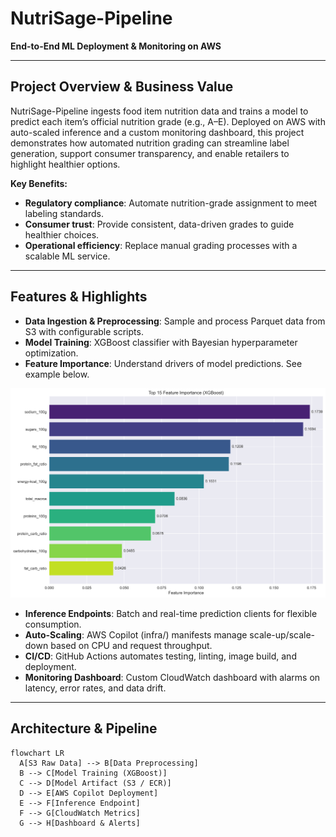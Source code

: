 # NutriSage-Pipeline

**End-to-End ML Deployment & Monitoring on AWS**

---

## Project Overview & Business Value
NutriSage-Pipeline ingests food item nutrition data and trains a model to predict each item’s official nutrition grade (e.g., A–E). Deployed on AWS with auto-scaled inference and a custom monitoring dashboard, this project demonstrates how automated nutrition grading can streamline label generation, support consumer transparency, and enable retailers to highlight healthier options.

**Key Benefits:**
- **Regulatory compliance**: Automate nutrition-grade assignment to meet labeling standards.  
- **Consumer trust**: Provide consistent, data-driven grades to guide healthier choices.  
- **Operational efficiency**: Replace manual grading processes with a scalable ML service.

---

## Features & Highlights
- **Data Ingestion & Preprocessing**: Sample and process Parquet data from S3 with configurable scripts.  
- **Model Training**: XGBoost classifier with Bayesian hyperparameter optimization.  
- **Feature Importance**: Understand drivers of model predictions. See example below.

![Feature Importance](docs/figures/feature_importance.png)

- **Inference Endpoints**: Batch and real-time prediction clients for flexible consumption.  
- **Auto-Scaling**: AWS Copilot (infra/) manifests manage scale-up/scale-down based on CPU and request throughput.  
- **CI/CD**: GitHub Actions automates testing, linting, image build, and deployment.  
- **Monitoring Dashboard**: Custom CloudWatch dashboard with alarms on latency, error rates, and data drift.

---

## Architecture & Pipeline

```mermaid
flowchart LR
  A[S3 Raw Data] --> B[Data Preprocessing]
  B --> C[Model Training (XGBoost)]
  C --> D[Model Artifact (S3 / ECR)]
  D --> E[AWS Copilot Deployment]
  E --> F[Inference Endpoint]
  F --> G[CloudWatch Metrics]
  G --> H[Dashboard & Alerts]

